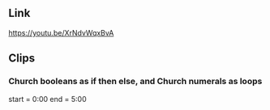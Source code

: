 ## Link
https://youtu.be/XrNdvWqxBvA

## Clips

### Church booleans as if then else, and Church numerals as loops
start = 0:00
end = 5:00




